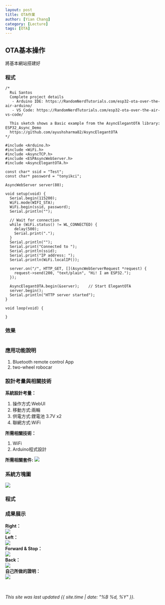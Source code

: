 ```yaml
---
layout: post
title: OTA作業
author: [Yian Chang]
category: [Lecture]
tags: [OTA]
---
```

## OTA基本操作
將基本網站搭建好
### 程式
```
/*
  Rui Santos
  Complete project details
   - Arduino IDE: https://RandomNerdTutorials.com/esp32-ota-over-the-air-arduino/
   - VS Code: https://RandomNerdTutorials.com/esp32-ota-over-the-air-vs-code/
  
  This sketch shows a Basic example from the AsyncElegantOTA library: ESP32_Async_Demo
  https://github.com/ayushsharma82/AsyncElegantOTA
*/

#include <Arduino.h>
#include <WiFi.h>
#include <AsyncTCP.h>
#include <ESPAsyncWebServer.h>
#include <AsyncElegantOTA.h>

const char* ssid = "Test";
const char* password = "tonyikci";

AsyncWebServer server(80);

void setup(void) {
  Serial.begin(115200);
  WiFi.mode(WIFI_STA);
  WiFi.begin(ssid, password);
  Serial.println("");

  // Wait for connection
  while (WiFi.status() != WL_CONNECTED) {
    delay(500);
    Serial.print(".");
  }
  Serial.println("");
  Serial.print("Connected to ");
  Serial.println(ssid);
  Serial.print("IP address: ");
  Serial.println(WiFi.localIP());

  server.on("/", HTTP_GET, [](AsyncWebServerRequest *request) {
    request->send(200, "text/plain", "Hi! I am ESP32.");
  });

  AsyncElegantOTA.begin(&server);    // Start ElegantOTA
  server.begin();
  Serial.println("HTTP server started");
}

void loop(void) {

}
```
### 效果
![]()<br>
### 應用功能說明
1. Bluetooth remote control App 
2. two-wheel robocar

### 設計考量與相關技術
**系統設計考量：**<br>
1. 操作方式:WebUI
2. 移動方式:兩輪 
3. 供電方式:鋰電池 3.7V x2
4. 聯網方式:WiFi

**所需相關技術：**
1. WiFi 
2. Arduino程式設計

**所需相關套件:**
![](https://image.ruten.com.tw/g2/8/d4/16/21440347657238_872.jpg)

### 系統方塊圖
![](https://github.com/Ian1121023/MCU-project/blob/main/images/WebUI_car.jpg?raw=true)
### 程式

### 成果展示
**Right：**<br>
![](https://github.com/Ian1121023/MCU-project/blob/main/images/right.gif?raw=true)<br>
**Left：**<br>
![](https://github.com/Ian1121023/MCU-project/blob/main/images/left.gif?raw=true)<br>
**Forward & Stop：**<br>
![](https://github.com/Ian1121023/MCU-project/blob/main/images/forward_stop.gif?raw=true)<br>
**Back：**<br>
![](https://github.com/Ian1121023/MCU-project/blob/main/images/back.gif?raw=true)<br>
**自己所做的證明：**<br>
![](https://github.com/Ian1121023/MCU-project/blob/main/images/prove.gif?raw=true)<br>
<br>
<br>

*This site was last updated {{ site.time | date: "%B %d, %Y" }}.*



